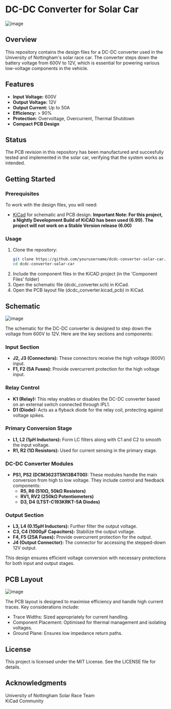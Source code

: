 # DC-DC Converter for Solar Car

![image](https://github.com/henrysg1/solar-car-dcdc/assets/115489513/1c586e69-ef92-4704-8230-66a5872dab1d)

## Overview

This repository contains the design files for a DC-DC converter used in the University of Nottingham's solar race car. The converter steps down the battery voltage from 600V to 12V, which is essential for powering various low-voltage components in the vehicle.

## Features

- **Input Voltage:** 600V
- **Output Voltage:** 12V
- **Output Current:** Up to 50A
- **Efficiency:** > 90%
- **Protection:** Overvoltage, Overcurrent, Thermal Shutdown
- **Compact PCB Design**

## Status

The PCB revision in this repository has been manufactured and succesfully tested and implemented in the solar car, verifying that the system works as intended.

## Getting Started

### Prerequisites

To work with the design files, you will need:

- [KiCad](https://kicad.org/) for schematic and PCB design. **Important Note: For this project, a Nightly Development Build of KiCAD has been used (6.99). The project will not work on a Stable Version release (6.00)**

### Usage

1. Clone the repository:
   ```bash
   git clone https://github.com/yourusername/dcdc-converter-solar-car.git
   cd dcdc-converter-solar-car
   ```
2. Include the component files in the KiCAD project (in the 'Component Files' folder)
3. Open the schematic file (dcdc_converter.sch) in KiCad.
4. Open the PCB layout file (dcdc_converter.kicad_pcb) in KiCad.

## Schematic

![image](https://github.com/henrysg1/solar-car-dcdc/assets/115489513/ccc3d81f-a005-4942-9a68-fbe2e8a8522a)

The schematic for the DC-DC converter is designed to step down the voltage from 600V to 12V. Here are the key sections and components:

### Input Section
- **J2, J3 (Connectors):** These connectors receive the high voltage (600V) input.
- **F1, F2 (5A Fuses):** Provide overcurrent protection for the high voltage input.

### Relay Control
- **K1 (Relay):** This relay enables or disables the DC-DC converter based on an external switch connected through IPL1.
- **D1 (Diode):** Acts as a flyback diode for the relay coil, protecting against voltage spikes.

### Primary Conversion Stage
- **L1, L2 (1µH Inductors):** Form LC filters along with C1 and C2 to smooth the input voltage.
- **R1, R2 (1Ω Resistors):** Used for current sensing in the primary stage.

### DC-DC Converter Modules
- **PS1, PS2 (DCM3623T5N13B4T00):** These modules handle the main conversion from high to low voltage. They include control and feedback components:
  - **R5, R6 (510Ω, 50kΩ Resistors)**
  - **RV1, RV2 (250kΩ Potentiometers)**
  - **D3, D4 (LTST-C193KRKT-5A Diodes)**

### Output Section
- **L3, L4 (0.15µH Inductors):** Further filter the output voltage.
- **C3, C4 (1000µF Capacitors):** Stabilize the output voltage.
- **F4, F5 (25A Fuses):** Provide overcurrent protection for the output.
- **J4 (Output Connector):** The connector for accessing the stepped-down 12V output.

This design ensures efficient voltage conversion with necessary protections for both input and output stages.

## PCB Layout

![image](https://github.com/henrysg1/solar-car-dcdc/assets/115489513/aa789400-9e2e-4e16-87a7-bc04545a233d)

The PCB layout is designed to maximise efficiency and handle high current traces. Key considerations include:

- Trace Widths: Sized appropriately for current handling.
- Component Placement: Optimised for thermal management and isolating voltages.
- Ground Plane: Ensures low impedance return paths.

## License
This project is licensed under the MIT License. See the LICENSE file for details.

## Acknowledgments
University of Nottingham Solar Race Team \
KiCad Community
